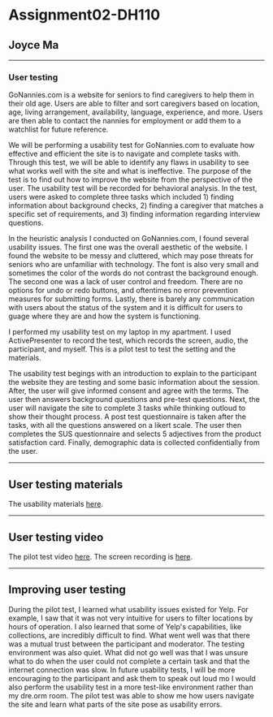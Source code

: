 # Assignment02-DH110
## Joyce Ma

--------

### User testing
GoNannies.com is a website for seniors to find caregivers to help them in their old age. Users are able to filter and sort caregivers based on location, age, living arrangement, availability, language, experience, and more. Users are then able to contact the nannies for employment or add them to a watchlist for future reference. 

We will be performing a usability test for GoNannies.com to evaluate how effective and efficient the site is to navigate and complete tasks with. Through this test, we will be able to identify any flaws in usability to see what works well with the site and what is ineffective. The purpose of the test is to find out how to improve the website from the perspective of the user. The usability test will be recorded for behavioral analysis. In the test, users were asked to complete three tasks which included 1) finding information about background checks, 2) finding a caregiver that matches a specific set of requirements, and 3) finding information regarding interview questions.

In the heuristic analysis I conducted on GoNannies.com, I found several usability issues. The first one was the overall aesthetic of the website. I found the website to be messy and cluttered, which may pose threats for seniors who are unfamiliar with technology. The font is also very small and sometimes the color of the words do not contrast the background enough. The second one was a lack of user control and freedom. There are no options for undo or redo buttons, and oftentimes no error prevention measures for submitting forms. Lastly, there is barely any communication with users about the status of the system and it is difficult for users to guage where they are and how the system is functioning.

I performed my usability test on my laptop in my apartment. I used ActivePresenter to record the test, which records the screen, audio, the participant, and myself. This is a pilot test to test the setting and the materials.

The usability test begings with an introduction to explain to the participant the website they are testing and some basic information about the session. After, the user will give informed consent and agree with the terms. The user then answers background questions and pre-test questions. Next, the user will navigate the site to complete 3 tasks while thinking outloud to show their thought process. A post test questionnaire is taken after the tasks, with all the questions answered on a likert scale. The user then completes the SUS questionnaire and selects 5 adjectives from the product satisfaction card. Finally, demographic data is collected confidentially from the user. 

------
## User testing materials
The usability materials [here](https://docs.google.com/forms/d/e/1FAIpQLScQoQTk4qxJNKPTnd_Zo96A-z_ZDGFel8HuRzbnua2m0Ga02w/viewform?vc=0&c=0&w=1&flr=0&gxids=7628).

------
## User testing video
The pilot test video [here](https://drive.google.com/file/d/1eD-DnusVp0fDZBDXj4Fw9pAlL5eKWrTX/view?usp=sharing).
The screen recording is [here](https://drive.google.com/file/d/1Ld-tRh3Adm3zB6tMh-g7k7dUbPtppjUy/view?usp=sharing).

------
## Improving user testing
During the pilot test, I learned what usability issues existed for Yelp. For example, I saw that it was not very intuitive for users to filter locations by hours of operation. I also learned that some of Yelp's capabilities, like collections, are incredibly difficult to find. What went well was that there was a mutual trust between the participant and moderator. The testing environment was also quiet. What did not go well was that I was unsure what to do when the user could not complete a certain task and that the internet connection was slow. In future usability tests, I will be more encouraging to the participant and ask them to speak out loud mo I would also perform the usability test in a more test-like environment rather than my dre.orm room. The pilot test was able to show me how users navigate the site and learn what parts of the site pose as usability errors.
